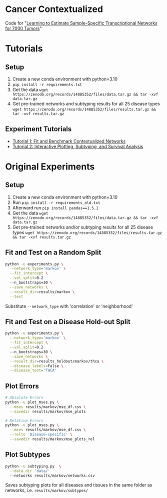 # Cancer Contextualized

Code for "[Learning to Estimate Sample-Specific Transcriptional Networks for 7000 Tumors](https://www.biorxiv.org/content/10.1101/2023.12.01.569658v1)"

# Tutorials

## Setup
1. Create a new conda environment with python=3.10
2. `pip install -r requirements.txt`
4. Get the data `wget https://zenodo.org/records/14885352/files/data.tar.gz && tar -xvf data.tar.gz`
5. Get pre-trained networks and subtyping results for all 25 disease types
    `wget https://zenodo.org/records/14885352/files/results.tar.gz && tar -xvf results.tar.gz`

## Experiment Tutorials
- [Tutorial 1: Fit and Benchmark Contextualized Networks](01_fit.ipynb)
- [Tutorial 2: Interactive Plotting, Subtyping, and Survival Analysis](02_plot.ipynb)

# Original Experiments

## Setup
1. Create a new conda environment with python=3.10
2. Run `pip install -r requirements_old.txt`
3. Afterward run `pip install pandas==1.5.1`
4. Get the data `wget https://zenodo.org/records/14885352/files/data.tar.gz && tar -xvf data.tar.gz`
5. Get pre-trained networks and/or subtyping results for all 25 disease types
    `wget https://zenodo.org/records/14885352/files/results.tar.gz && tar -xvf results.tar.gz`

## Fit and Test on a Random Split
```bash
python -u experiments.py \
  --network_type='markov' \
  --fit_intercept \
  --val_split=0.2 
  --n_bootstraps=30 \
  --save_networks \
  --result_dir=results/markov \
  --test
```
Substitute `--network_type` with 'correlation' or 'neighborhood'

## Fit and Test on a Disease Hold-out Split
```bash
python -u experiments.py \
  --network_type='markov' \
  --fit_intercept \
  --val_split=0.2 
  --n_bootstraps=30 \
  --save_networks \
  --result_dir=results_holdout/markov/thca \
  --disease_labels=False \
  --disease_test='THCA' 
```

## Plot Errors
```bash
# Absolute Errors
python -u plot_mses.py \
  --mses results/markov/mse_df.csv \
  --savedir results/markov/mse_plots

# Relative Errors
python -u plot_mses.py \
  --mses results/markov/mse_df.csv \
  --relto 'Disease-specific' \
  --savedir results/markov/mse_plots_rel
```

## Plot Subtypes
```bash
python -u subtyping.py  \
  --data_dir 'data/'
  --networks results/markov/networks.csv 
```
Saves subtyping plots for all diseases and tissues in the same folder as networks, i.e. `results/markov/subtypes/`
